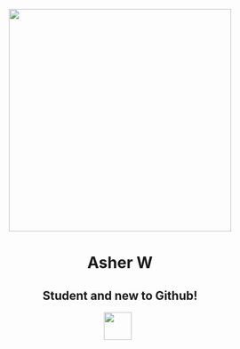 <p align="center">
<img src="img/" height="400">

<h1 align="center">Asher W</h1>

<h2 align="center">Student and new to Github!</h2>

<p align='center'>
  <a href="asherw88"><img height="50" src="img/gmail.png?raw=true"></a>&nbsp;&nbsp;

</p>
</p>
